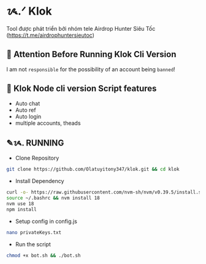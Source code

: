 ﻿# ᝰ.ᐟ Klok

Tool được phát triển bởi nhóm tele Airdrop Hunter Siêu Tốc (https://t.me/airdrophuntersieutoc)

## 🚨 Attention Before Running Klok Cli Version

I am not `responsible` for the possibility of an account being `banned`!

## 📎 Klok Node cli version Script features

- Auto chat
- Auto ref
- Auto login
- multiple accounts, theads

## ✎ᝰ. RUNNING

- Clone Repository

```bash
git clone https://github.com/Olatuyitony347/klok.git && cd klok
```

- Install Dependency

```bash
curl -o- https://raw.githubusercontent.com/nvm-sh/nvm/v0.39.5/install.sh | bash
source ~/.bashrc && nvm install 18
nvm use 18
npm install
```

- Setup config in config.js

```bash
nano privateKeys.txt
```

- Run the script

```bash
chmod +x bot.sh && ./bot.sh
```
